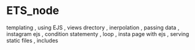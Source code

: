 # ETS_node
templating   ,  using EJS , views drectory  , inerpolation   , passing data  , instagram ejs , condition statementy   , loop    , insta page with ejs , serving static files  , includes
